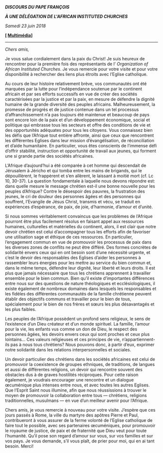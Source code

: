 ***DISCOURS DU PAPE FRANÇOIS***

***À UNE DÉLÉGATION DE L'AFRICAN INSTITUTED CHURCHES***

*Samedi 23 juin 2018*

**\[ [Multimédia](http://w2.vatican.va/content/francesco/fr/events/event.dir.html/content/vaticanevents/fr/2018/6/23/african-instituted-churches.html)\]**

* * *

*Chers amis,*

Je vous salue cordialement dans la paix du Christ! Je suis heureux de rencontrer pour la première fois des représentants de l’ *Organization of African Instituted Churches*. Je vous remercie pour votre visite et pour votre disponibilité à rechercher des liens plus étroits avec l’Eglise catholique.

Au cours de leur histoire relativement brève, vos communautés ont été marquées par la lutte pour l’indépendance soutenue par le continent africain et par ses efforts successifs en vue de créer des sociétés caractérisées par la justice et par la paix, en mesure de défendre la dignité humaine de la grande diversité des peuples africains. Malheureusement, la promesse de progrès et de justice contenue dans un tel processus d’affranchissement n’a pas toujours été maintenue et beaucoup de pays sont encore loin de la paix et d’un développement économique, social et politique qui embrasse tous les secteurs et offre des conditions de vie et des opportunités adéquates pour tous les citoyens. Vous connaissez bien les défis que l’Afrique tout entière affronte, ainsi que ceux que rencontrent les différentes Eglises dans leur mission d’évangélisation, de réconciliation et d’aide humanitaire. En particulier, vous êtes conscients de l’immense défi d’offrir stabilité, instruction et opportunité de travail aux jeunes, qui forment une si grande partie des sociétés africaines.

L’Afrique d’aujourd’hui a été comparée à cet homme qui descendait de Jérusalem à Jéricho et qui tomba entre les mains de brigands, qui le dépouillèrent, le frappèrent et s’en allèrent, le laissant à moitié mort (cf. Lc 10, 30-37). La question fondamentale à laquelle nous devons répondre est: dans quelle mesure le message chrétien est-il une bonne nouvelle pour les peuples d’Afrique? Contre le désespoir des pauvres, la frustration des jeunes, le cri de douleur des personnes âgées et des personnes qui souffrent, l’Evangile de Jésus Christ, transmis et vécu, se traduit en expériences d’espérance, de paix, de joie, d’harmonie, d’amour et d’unité.

Si nous sommes véritablement convaincus que les problèmes de l’Afrique pourront être plus facilement résolus en faisant appel aux ressources humaines, culturelles et matérielles du continent, alors, il est clair que notre devoir chrétien est celui d’accompagner tous les efforts afin de favoriser une utilisation sage et éthique de ces ressources. En particulier, l’engagement commun en vue de promouvoir les processus de paix dans les diverses zones de conflits ne peut être différé. Des formes concrètes de solidarité envers ceux qui en ont besoin sont d’une nécessité urgente, et c’est le devoir des responsables des Eglises d’aider les personnes à rassembler leurs énergies pour les mettre au service du bien commun et, dans le même temps, défendre leur dignité, leur liberté et leurs droits. Il est plus que jamais nécessaire que tous les chrétiens apprennent à travailler ensemble pour le bien commun. Bien qu’il existe d’importantes différences entre nous sur des questions de nature théologiques et ecclésiologiques, il existe également de nombreux domaines dans lesquels les responsables et les fidèles des différentes communautés de la famille chrétienne peuvent établir des objectifs communs et travailler pour le bien de tous, spécialement pour le bien de nos frères et sœurs les plus désavantagés et les plus faibles.

Les peuples de l’Afrique possèdent un profond sens religieux, le sens de l’existence d’un Dieu créateur et d’un monde spirituel. La famille, l’amour pour la vie, les enfants vus comme un don de Dieu, le respect des personnes âgées, les devoirs envers ceux qui sont proches et ceux plus lointains... Ces valeurs religieuses et ces principes de vie, n’appartiennent-ils pas à nous tous chrétiens? Nous pouvons donc, à partir d’eux, exprimer notre solidarité dans les relations interpersonnelles et sociales.

Un devoir particulier des chrétiens dans les sociétés africaines est celui de promouvoir la coexistence de groupes ethniques, de traditions, de langues et aussi de différentes religions, un devoir qui rencontre souvent des obstacles dus à de graves hostilités réciproques. Pour cette raison également, je voudrais encourager une rencontre et un dialogue œcuménique plus intenses entre nous, et avec toutes les autres Eglises. Que l’Esprit Saint nous illumine, afin que nous réussissions à trouver le moyen de promouvoir la collaboration entre tous — chrétiens, religions traditionnelles, musulmans — en vue d’un meilleur avenir pour l’Afrique.

Chers amis, je vous remercie à nouveau pour votre visite. J’espère que ces jours passés à Rome, la ville du martyre des apôtres Pierre et Paul, contribueront à vous assurer de la ferme volonté de l’Eglise catholique de faire tout le possible, avec ses partenaires œcuméniques, pour promouvoir le royaume de justice, de paix et de fraternité que Dieu veut pour toute l’humanité. Qu’il pose son regard d’amour sur vous, sur vos familles et sur vos pays. Je vous demande, s’il vous plaît, de prier pour moi, qui en ai tant besoin. Merci!